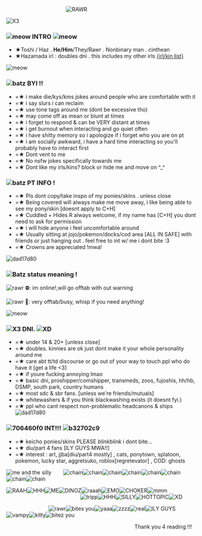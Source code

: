             ![RAWR](https://64.media.tumblr.com/4cb467adf5421494a6c4929f7a6db8fd/166344cc9954bba2-e0/s540x810/727da5780341da9e1ec4a751d5960f55ac0604d6.gifv)

![X3](https://cdn.discordapp.com/attachments/1086954357091745812/1199661463057473577/Untitled394_20240124182423.png?ex=65c35acd&is=65b0e5cd&hm=d2f62cb47fd719265643dd93db79f04e05d8b24bd7167a7a7fc8c94d7b84f083&)
### ![meow](https://media.discordapp.net/attachments/1086954357091745812/1199669554817802281/Untitled395_20240124185809.png?ex=65c36256&is=65b0ed56&hm=0b9f14362f6ef8722543274e938865d9b62bd645669185ce15df57b0cae6f71e&=&format=webp&quality=lossless) INTRO ![meow](https://media.discordapp.net/attachments/1086954357091745812/1199669548375359609/Untitled395_20240124185806.png?ex=65c36255&is=65b0ed55&hm=5f69760d47b0af6c21942272be81d9d7168f4315493cbb53deddf214ec4d0418&=&format=webp&quality=lossless)
  - ★Toshi / Haz . **He/Him**/They/Rawr . Nonbinary man . cinthean 
  - ★Hazamada irl : doubles dni . this includes my other irls [{irl/kin list}](https://rentry.co/VampToshikazu)

![meow](https://autism.crd.co/assets/images/gallery01/235aabb0.png?v=69d6a439)

### ![batz](https://autism.crd.co/assets/images/gallery07/dcc63613.gif?v=69d6a439) BYI !!
- =★ i make die/kys/kms jokes around people who are comfortable with it
- =★ i say slurs i can reclaim
- =★ use tone tags around me (dont be excessive tho) 
- =★ may come off as mean or blunt at times
- =★ i forget to respond & can be VERY distant at times
- =★ i get burnout when interacting and go quiet often
- =★ i have shitty memory so i apologize if i forget who you are on pt
- =★ i am socially awkward, i have a hard time interacting so you'll probably have to interact first
- =★ Dont vent to me 
- =★ No nsfw jokes specifically towards me
- =★ Dont like my irls/kins? block or hide me and move on ^_^

### ![batz](https://autism.crd.co/assets/images/gallery07/dcc63613.gif?v=69d6a439) PT INFO !
- =★ Pls dont copy/take inspo of my ponies/skins . unless close
- =★ Being covered will always make me move away, i like being able to see my pony/skin [doesnt apply to C+H]
- =★ Cuddled + Hides R always welcome, if my name has [C+H] you dont need to ask for permission 
- =★ i will hide anyone i feel uncomfortable around
- =★ Usually sitting at jojo/pokemon/docks/cod area [ALL IN SAFE] with friends or just hanging out . feel free to int w/ me i dont bite :3
- =★ Crowns are appreciated !mwa!

![dad17d80](https://autism.crd.co/assets/images/gallery01/61387993.png?v=69d6a439)

### ![Batz](https://autism.crd.co/assets/images/gallery07/dcc63613.gif?v=69d6a439) status meaning !
![rawr](https://wilardo.crd.co/assets/images/gallery23/c06d76c0.gif?v=ee8a995d) ⛔: im online!,will go offtab with out warning 

![rawr](https://wilardo.crd.co/assets/images/gallery23/c06d76c0.gif?v=ee8a995d) 🌙: very offtab/busy, whisp if you need anything!

![meow](https://64.media.tumblr.com/b61cd44a0c1cd0d7f4556d0e8982d763/69264d65aaa9f050-d7/s540x810/154bd7eebc935b000989cb3e987760a23133b72a.pnj)

### ![X3](https://wilardo.crd.co/assets/images/gallery04/a5206706.gif?v=ee8a995d) DNI. ![XD](https://wilardo.crd.co/assets/images/gallery18/7726ea4c.png?v=ee8a995d)
- =★ under 14 & 20+ [unless close]
- =★ doubles. kinnies are ok just dont make it your whole personality around me
- =★ care abt tt/td discourse or go out of your way to touch ppl who do have it [get a life <3]
- =★ if youre fucking annoying lmao
- =★ basic dni, proshipper/comshipper, transmeds, zoos, fujoshis, hh/hb, DSMP, south park, country humans
- =★ most sdc & sbr fans. [unless we're friends/mutuals]
- =★ whitewashers & if you think blackwashing exists (it doesnt fyi.)
- =★ ppl who cant respect non-problematic headcanons & ships
![dad17d80](https://autism.crd.co/assets/images/gallery01/61387993.png?v=69d6a439)
### ![706460f0](https://wilardo.crd.co/assets/images/gallery27/7cba8c82.gif?v=ee8a995d) INT!!! ![b32702c9](https://wilardo.crd.co/assets/images/gallery14/ec2291ee.gif?v=ee8a995d)
- =★ keicho ponies/skins PLEASE *blinkblink* i dont bite...
- =★ diu/part 4 fans [ILY GUYS MWA!!]
- =★ interest : art, jjba[diu/part4 mostly] , cats, ponytown, splatoon, pokemon, lucky star, aggretsuko, roblox[regretevator] , COD: ghosts

![me and the silly](https://media.discordapp.net/attachments/1086954357091745812/1199666700019306506/Untitled394_20240124184649.png?ex=65c35fae&is=65b0eaae&hm=5c74623908da91d374f4db0f87347f55edf020c3dd1c2f66a1e896659160ad38&=&format=webp&quality=lossless&width=1025&height=342)
  ![chain](https://media.discordapp.net/attachments/903364339464044575/1101870690535211059/D4C3EAA1-C78D-402E-8C96-25F7C4D5DB7E.gif)![chain](https://media.discordapp.net/attachments/903364339464044575/1101870690535211059/D4C3EAA1-C78D-402E-8C96-25F7C4D5DB7E.gif)![chain](https://media.discordapp.net/attachments/903364339464044575/1101870690535211059/D4C3EAA1-C78D-402E-8C96-25F7C4D5DB7E.gif)![chain](https://media.discordapp.net/attachments/903364339464044575/1101870690535211059/D4C3EAA1-C78D-402E-8C96-25F7C4D5DB7E.gif)![chain](https://media.discordapp.net/attachments/903364339464044575/1101870690535211059/D4C3EAA1-C78D-402E-8C96-25F7C4D5DB7E.gif)![chain](https://media.discordapp.net/attachments/903364339464044575/1101870690535211059/D4C3EAA1-C78D-402E-8C96-25F7C4D5DB7E.gif)![chain](https://media.discordapp.net/attachments/903364339464044575/1101870690535211059/D4C3EAA1-C78D-402E-8C96-25F7C4D5DB7E.gif)![chain](https://media.discordapp.net/attachments/903364339464044575/1101870690535211059/D4C3EAA1-C78D-402E-8C96-25F7C4D5DB7E.gif)

![RAAH](https://64.media.tumblr.com/7a82699302d1d9aac8e7ed5a78c1f4f4/a4a715527ced9f74-d2/s100x200/0c9eceab71e563730bf7cd59c627c6e741958ba0.gifv)![HHH](https://paleking.carrd.co/assets/images/gallery01/0215978a.png?v26071698921061)![ME](https://paleking.carrd.co/assets/images/gallery03/0eda44e9.gif?v26071698921061)![DINOZ](https://paleking.carrd.co/assets/images/gallery09/f9d360b0.jpg?v26071698921061)![raaah](https://user-images.githubusercontent.com/117339244/209936637-d33f5bfc-fa63-450d-be07-28f8770da647.jpg)![EMO](https://mikejima.crd.co/assets/images/gallery14/ab389974.jpg?v=2e5106a3)![CHOKER](https://user-images.githubusercontent.com/117339244/212819803-303728af-870f-4cd1-af1f-8648a1256d61.png)![mmm](https://images-wixmp-ed30a86b8c4ca887773594c2.wixmp.com/f/e1ba8300-5b89-461a-ab89-d9af0bcaa30a/dcman6u-1e4f5a4d-6e1e-456c-bbad-f1f75a3ed2f3.png?token=eyJ0eXAiOiJKV1QiLCJhbGciOiJIUzI1NiJ9.eyJzdWIiOiJ1cm46YXBwOjdlMGQxODg5ODIyNjQzNzNhNWYwZDQxNWVhMGQyNmUwIiwiaXNzIjoidXJuOmFwcDo3ZTBkMTg4OTgyMjY0MzczYTVmMGQ0MTVlYTBkMjZlMCIsIm9iaiI6W1t7InBhdGgiOiJcL2ZcL2UxYmE4MzAwLTViODktNDYxYS1hYjg5LWQ5YWYwYmNhYTMwYVwvZGNtYW42dS0xZTRmNWE0ZC02ZTFlLTQ1NmMtYmJhZC1mMWY3NWEzZWQyZjMucG5nIn1dXSwiYXVkIjpbInVybjpzZXJ2aWNlOmZpbGUuZG93bmxvYWQiXX0.OCLHusKClCwh4NtEQRP45fU1J8pwPFD7Q-ZmAKwFmH0)
              ![tripp](https://gifcity.carrd.co/assets/images/gallery248/0b8a4273.png?v=ef10e8f3)![HHH](https://gifcity.carrd.co/assets/images/gallery59/64918deb.gif?v=ef10e8f3)![SILLY](https://gifcity.carrd.co/assets/images/gallery51/761ca4c2.png?v=ef10e8f3)![HOTTOPIC](https://gifcity.carrd.co/assets/images/gallery51/f36006ce.gif?v=ef10e8f3)![XD](https://gifcity.carrd.co/assets/images/gallery60/a6e71ca9.png?v=ef10e8f3)

        ![rawr](https://biscuit2.crd.co/assets/images/gallery49/1e5b009b.gif?v=dfc17534)![bites you](https://biscuit2.crd.co/assets/images/gallery49/21f18a95.gif?v=dfc17534)![yaaa](https://biscuit2.crd.co/assets/images/gallery49/576be01d.gif?v=dfc17534)![zzzz](https://gifcity.carrd.co/assets/images/gallery24/22fd8a91.gif?v=ef10e8f3)![real](https://gifcity.carrd.co/assets/images/gallery24/b9dbffbf.gif?v=ef10e8f3)![ILY GUYS](https://gifcity.carrd.co/assets/images/gallery14/9abd604f.gif?v=ef10e8f3)![vampy](https://gifcity.carrd.co/assets/images/gallery14/77e19876.gif?v=ef10e8f3)![kitty](https://gifcity.carrd.co/assets/images/gallery14/a2ab3737.gif?v=ef10e8f3)![bitez you](https://gifcity.carrd.co/assets/images/gallery14/f5d4f615.gif?v=ef10e8f3)

                         Thank you 4 reading !!!
